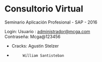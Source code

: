 # Consultorio Virtual
Seminario Aplicación Profesional - SAP - 2016

Login: 
Usuario : administrador@mcga.com <br />
Contraseña: Mcga@123456

- Cracks:  Agustin Stelzer
-          William Santisteban
